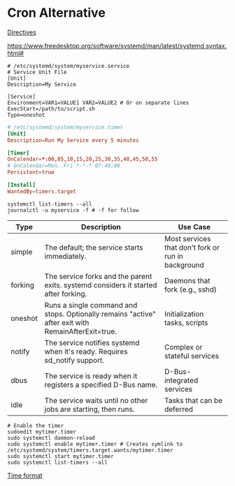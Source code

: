 # Cron Alternative

[Directives](https://www.freedesktop.org/software/systemd/man/latest/systemd.directives.html)

<https://www.freedesktop.org/software/systemd/man/latest/systemd.syntax.html#>

```
# /etc/systemd/system/myservice.service
# Service Unit File
[Unit]
Description=My Service

[Service]
Environment=VAR1=VALUE1 VAR2=VALUE2 # Or on separate lines
ExecStart=/path/to/script.sh
Type=oneshot
```

```conf
# /etc/systemd/system/myservice.timer
[Unit]
Description=Run My Service every 5 minutes

[Timer]
OnCalendar=*:00,05,10,15,20,25,30,35,40,45,50,55
# OnCalendar=Mon..Fri *-*-* 07:40:00
Persistent=true

[Install]
WantedBy=timers.target
```

```
systemctl list-timers --all
journalctl -u myservice -f # -f for follow
```

Type    | Description                                                                                        | Use Case
--------|----------------------------------------------------------------------------------------------------|---------------------------------------------------
simple  | The default; the service starts immediately.                                                       | Most services that don’t fork or run in background
forking | The service forks and the parent exits. systemd considers it started after forking.                | Daemons that fork (e.g., sshd)
oneshot | Runs a single command and stops. Optionally remains "active" after exit with RemainAfterExit=true. | Initialization tasks, scripts
notify  | The service notifies systemd when it's ready. Requires sd_notify support.                          | Complex or stateful services
dbus    | The service is ready when it registers a specified D-Bus name.                                     | D-Bus-integrated services
idle    | The service waits until no other jobs are starting, then runs.                                     | Tasks that can be deferred

```
# Enable the timer
sudoedit mytimer.timer
sudo systemctl daemon-reload
sudo systemctl enable mytimer.timer # Creates symlink to /etc/systemd/system/timers.target.wants/mytimer.timer
sudo systemctl start mytimer.timer
sudo systemctl list-timers --all
```

[Time format](https://www.freedesktop.org/software/systemd/man/latest/systemd.time.html#)
